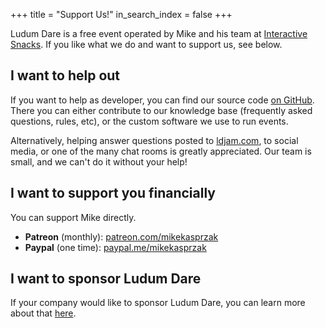 +++
title = "Support Us!"
in_search_index = false
+++

Ludum Dare is a free event operated by Mike and his team at [Interactive Snacks](https://interactivesnacks.com). If you like what we do and want to support us, see below.


## I want to help out
If you want to help as developer, you can find our source code [on GitHub](https://github.com/LudumDare). There you can either contribute to our knowledge base (frequently asked questions, rules, etc), or the custom software we use to run events.

Alternatively, helping answer questions posted to [ldjam.com](https://ldjam.com), to social media, or one of the many chat rooms is greatly appreciated. Our team is small, and we can't do it without your help!


## I want to support you financially
You can support Mike directly.

* **Patreon** (monthly): [patreon.com/mikekasprzak](https://patreon.com/mikekasprzak)
* **Paypal** (one time): [paypal.me/mikekasprzak](https://www.paypal.me/mikekasprzak/0usd)




## I want to sponsor Ludum Dare
If your company would like to sponsor Ludum Dare, you can learn more about that [here](/sponsor-us/).
